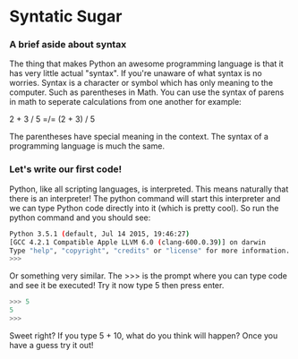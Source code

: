 # Syntatic Sugar

### A brief aside about syntax
The thing that makes Python an awesome programming language is that it
has very little actual "syntax". If you're unaware of what syntax is no
worries. Syntax is a character or symbol which has only meaning to the
computer. Such as parentheses in Math. You can use the syntax of parens
in math to seperate calculations from one another for example:

2 + 3 / 5 =/= (2 + 3) / 5

The parentheses have special meaning in the context. The syntax of a 
programming language is much the same.

### Let's write our first code!
Python, like all scripting languages, is interpreted. This means naturally
that there is an interpreter! The python command will start this
interpreter and we can type Python code directly into it (which is pretty
cool). So run the python command and you should see:

```bash
Python 3.5.1 (default, Jul 14 2015, 19:46:27)
[GCC 4.2.1 Compatible Apple LLVM 6.0 (clang-600.0.39)] on darwin
Type "help", "copyright", "credits" or "license" for more information.
>>>
```

Or something very similar. The >>> is the prompt where you can type code
and see it be executed! Try it now type 5 then press enter.

```python
>>> 5
5
>>>
```

Sweet right? If you type 5 + 10, what do you think will happen? Once
you have a guess try it out!

